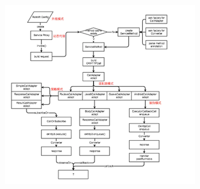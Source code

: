 ![Retrofit架构](https://raw.githubusercontent.com/yikwing/DesignPatterns/master/src/main/kotlin/625299-29a632638d9f518f.webp)
